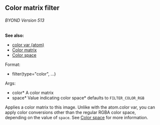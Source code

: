 ## Color matrix filter 
###### BYOND Version 513
**See also:**
*   [color var (atom)](/atom/var/color)
*   [Color matrix](/%7Bnotes%7D/color-matrix)
*   [Color space](/%7B%7Bappendix%7D%7D/color-space)
<!-- -->
Format:
*   filter(type=\"color\", \...)
<!-- -->
Args:
*   color* A color matrix
*   space* Value indicating color space* defaults to `FILTER_COLOR_RGB`


Applies a color matrix to this image. Unlike with the
atom.color var, you can apply color conversions other than the regular
RGBA color space, depending on the value of `space`. See [Color
space](/%7B%7Bappendix%7D%7D/color-space) for more information.